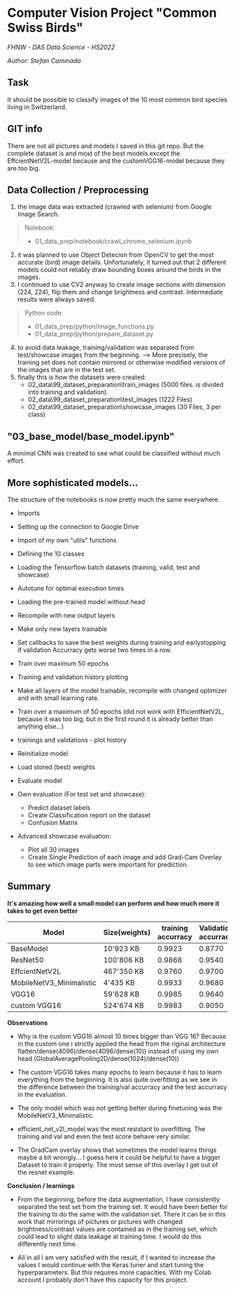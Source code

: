 # Computer Vision Project "Common Swiss Birds"
*FHNW - DAS Data Science - HS2022*

*Author: Stefan Caminada*

## Task
It should be possible to classify images of the 10 most common bird species living in Switzerland.

## GIT info
There are not all pictures and models I saved in this git repo. But the complete dataset is and most of the best models except the EffcientNetV2L-model because and the customVGG16-model because they are too big.

## Data Collection / Preprocessing
1. the image data was extracted (crawled with selenium) from Google Image Search.
> Notebook:
> - 01_data_prep/notebook/crawl_chrome_selenium.ipynb
2. it was planned to use Object Detecion from OpenCV to get the most accurate (bird) image details. Unfortunately, it turned out that 2 different models could not reliably draw bounding boxes around the birds in the images.
3. I continued to use CV2 anyway to create image sections with dimension (224, 224), flip them and change brightness and contrast. Intermediate results were always saved.
> Python code:
> - 01_data_prep/python/image_functions.py
> - 01_data_prep/python/prepare_dataset.py
4. to avoid data leakage, training/validation was separated from test/showcase images from the beginning. --> More precisely, the training set does not contain mirrored or otherwise modified versions of the images that are in the test set.
5. finally this is how the datasets were created:
    - 02_data\99_dataset_preparation\train_images (5000 files. is divided into training and validation).
    - 02_data\99_dataset_preparation\test_images (1222 Files)
    - 02_data\99_dataset_preparation\showcase_images (30 Files, 3 per class)

## "03_base_model/base_model.ipynb"
A minimal CNN was created to see what could be classified without much effort.

## More sophisticated models...
The structure of the notebooks is now pretty much the same everywhere.
- Imports
- Setting up the connection to Google Drive
- Import of my own "utils" functions
- Defining the 10 classes 
- Loading the Tensorflow batch datasets (training, valid, test and showcase)
- Autotune for optimal execution times
- Loading the pre-trained model without head
- Recompile with new output layers
- Make only new layers trainable
- Set callbacks to save the best weights during training and earlystopping if validation Accurracy gets worse two times in a row.
- Train over maximum 50 epochs
- Training and validation history plotting
- Make all layers of the model trainable, recompile with changed optimizer and with small learning rate.
- Train over a maximum of 50 epochs (did not work with EfficientNetV2L, because it was too big, but in the first round it is already better than anything else...)
- trainings and validations - plot history

- Reinitialize model
- Load stored (best) weights
- Evaluate model
- Own evaluation (For test set and showcase):
    - Predict dataset labels
    - Create Classification report on the dataset
    - Confusion Matrix
- Advanced showcase evaluation:
    - Plot all 30 images
    - Create Single Prediction of each image and add Grad-Cam Overlay to see which image parts were important for prediction.

## Summary
**It's amazing how well a small model can perform and how much more it takes to get even better**

| Model | Size(weights) | training accurracy | Validation accurracy | Test accurracy | Path(training/evaluation Notebook) |
|---|---|---|---|---|---|
| BaseModel | 10'923 KB | 0.9923 | 0.8770 | 0.7193 | 03_base_model/base_model.ipynb |
| ResNet50 | 100'806 KB | 0.9868 | 0.9540 | 0.9182 | 04_resnet_50/resnet_50_model.ipynb |
| EffcientNetV2L | 467'350 KB | 0.9760 | 0.9700 | 0.9501 | 05_efficientNetV2L/efficient_net_v2l_model.ipynb |
| MobileNetV3_Minimalistic | 4'435 KB | 0.9933  | 0.9680 | 0.9092 | 06_mobileNetV3_mini/mobilenet_v3_mini_model.ipynb |
| VGG16 | 59'628 KB | 0.9985 | 0.9640 | 0.9206 | 07_VGG16/vgg_16_model.ipynb |
| custom VGG16 | 524'674 KB | 0.9983 | 0.9050 | 0.7905 | 08_custom_CNN/custom_CNN.ipynb |

**Observations**

- Why is the custom VGG16 almost 10 times bigger than VGG 16? Because in the custom one i strictly applied the head from the riginal architecture flatten/dense(4096)/dense(4096/dense(10)) instead of using my own head (GlobalAveragePooling2D/dense(1024)/dense(10))

- The custom VGG16 takes many epochs to learn because it has to learn everything from the beginning. It is also quite overfitting as we see in the difference between the training/val accurracy and the test accurracy in the evaluation.

- The only model which was not getting better during finetuning was the MobileNetV3_Minimalistic.

- efficient_net_v2l_model was the most resistant to overfitting. The training and val and even the test score behave very similar.

- The GradCam overlay shows that sometimes the model learns things maybe a bit wrongly... I guess here it could be helpful to have a bigger Dataset to train it properly. The most sense of this overlay I get out of the resnet example.

**Conclusion / learnings**

- From the beginning, before the data augmentation, I have consistently separated the test set from the training set. It would have been better for the training to do the same with the validation set. There it can be in this work that mirrorings of pictures or pictures with changed brightness/contrast values are contained as in the training set, which could lead to slight data leakage at training time. I would do this differently next time.

- All in all I am very satisfied with the result, if I wanted to increase the values I would continue with the Keras tuner and start tuning the hyperparameters. But this requires more capacities. With my Colab account I probably don't have this capacity for this project.